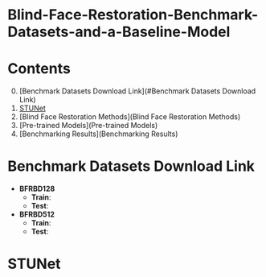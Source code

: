 # Blind-Face-Restoration-Benchmark-Datasets-and-a-Baseline-Model
# **Contents**

0. [Benchmark Datasets Download Link](#Benchmark Datasets Download Link)
1. [STUNet](#STUNet)
2. [Blind Face Restoration Methods](Blind Face Restoration Methods)
3. [Pre-trained Models](Pre-trained Models)
4. [Benchmarking Results](Benchmarking Results)

# **Benchmark Datasets Download Link**

- **BFRBD128**
  - **Train**:
  - **Test**:
- **BFRBD512**
  - **Train**:
  - **Test**:

# **STUNet**

